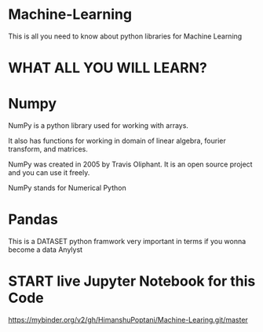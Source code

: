 # Machine-Learning
 This is all you need to know about python libraries for Machine Learning

# WHAT ALL YOU WILL LEARN?
# Numpy
NumPy is a python library used for working with arrays.

It also has functions for working in domain of linear algebra, fourier transform, and matrices.

NumPy was created in 2005 by Travis Oliphant. It is an open source project and you can use it freely.

NumPy stands for Numerical Python

# Pandas
This is a DATASET python framwork very important in terms if you wonna become a data Anylyst

# START live Jupyter Notebook for this Code
https://mybinder.org/v2/gh/HimanshuPoptani/Machine-Learing.git/master
